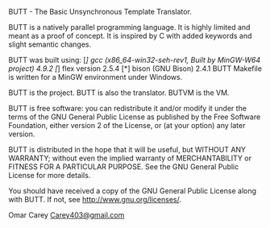 BUTT - The Basic Unsynchronous Template Translator.

BUTT is a natively parallel programming language. It is highly limited and meant
as a proof of concept. It is inspired by C with added keywords and slight 
semantic changes. 

BUTT was built using:
[*] gcc (x86_64-win32-seh-rev1, Built by MinGW-W64 project) 4.9.2
[*] flex version 2.5.4
[*] bison (GNU Bison) 2.4.1
BUTT Makefile is written for a MinGW environment under Windows.

BUTT is the project. BUTT is also the translator. BUTVM is the VM.

BUTT is free software: you can redistribute it and/or modify
it under the terms of the GNU General Public License as published by
the Free Software Foundation, either version 2 of the License, or
(at your option) any later version.

BUTT is distributed in the hope that it will be useful,
but WITHOUT ANY WARRANTY; without even the implied warranty of
MERCHANTABILITY or FITNESS FOR A PARTICULAR PURPOSE.  See the
GNU General Public License for more details.

You should have received a copy of the GNU General Public License
along with BUTT.  If not, see <http://www.gnu.org/licenses/>.


Omar Carey
Carey403@gmail.com
